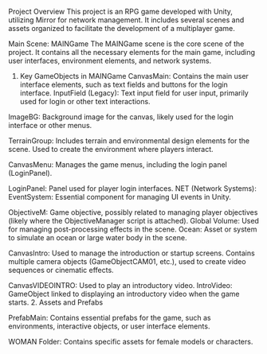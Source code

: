 Project Overview
This project is an RPG game developed with Unity, utilizing Mirror for network management. It includes several scenes and assets organized to facilitate the development of a multiplayer game.

Main Scene: MAINGame
The MAINGame scene is the core scene of the project. It contains all the necessary elements for the main game, including user interfaces, environment elements, and network systems.

1. Key GameObjects in MAINGame
CanvasMain:
Contains the main user interface elements, such as text fields and buttons for the login interface.
InputField (Legacy): Text input field for user input, primarily used for login or other text interactions.

ImageBG: Background image for the canvas, likely used for the login interface or other menus.

TerrainGroup:
Includes terrain and environmental design elements for the scene. Used to create the environment where players interact.

CanvasMenu:
Manages the game menus, including the login panel (LoginPanel).

LoginPanel: Panel used for player login interfaces.
NET (Network Systems):
EventSystem: Essential component for managing UI events in Unity.

ObjectiveM: Game objective, possibly related to managing player objectives (likely where the ObjectiveManager script is attached).
Global Volume: Used for managing post-processing effects in the scene.
Ocean: Asset or system to simulate an ocean or large water body in the scene.

CanvasIntro:
Used to manage the introduction or startup screens.
Contains multiple camera objects (GameObjectCAM01, etc.), used to create video sequences or cinematic effects.

CanvasVIDEOINTRO:
Used to play an introductory video.
IntroVideo: GameObject linked to displaying an introductory video when the game starts.
2. Assets and Prefabs

PrefabMain:
Contains essential prefabs for the game, such as environments, interactive objects, or user interface elements.

WOMAN Folder:
Contains specific assets for female models or characters.
